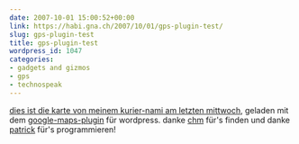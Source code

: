 ```yaml
---
date: 2007-10-01 15:00:52+00:00
link: https://habi.gna.ch/2007/10/01/gps-plugin-test/
slug: gps-plugin-test
title: gps-plugin-test
wordpress_id: 1047
categories:
- gadgets and gizmos
- gps
- technospeak
---
```


[dies ist die karte von meinem kurier-nami am letzten mittwoch](https://habi.gna.ch/gps/goog.kml), geladen mit dem [google-maps-plugin](http://wordpress.org/extend/plugins/xml-google-maps/) für wordpress.
danke [chm](http://bloxxs.ch/?p=1065) für's finden und danke [patrick](http://www.matusz.ch/blog/projekte/xml-google-maps-wordpress-plugin/) für's programmieren!
